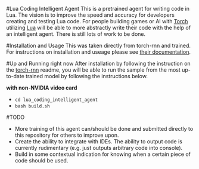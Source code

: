#Lua Coding Intelligent Agent
This is a pretrained agent for writing code in Lua. The vision is to improve the speed and accuracy for developers creating and testing Lua code. For people building games or AI with [Torch](http://torch.ch/) utilizing [Lua](https://www.lua.org/) will be able to more abstractly write their code with the help of an intelligent agent. There is still lots of work to be done.

#Installation and Usage
This was taken directly from torch-rnn and trained. For instructions on installation and useage please see [their documentation](https://github.com/jcjohnson/torch-rnn).

#Up and Running right now
After installation by following the instruction on the [torch-rnn](https://github.com/jcjohnson/torch-rnn) readme, you will be able to run the sample from the most up-to-date trained model by following the instructions below.

**with non-NVIDIA video card**

- ```cd lua_coding_intelligent_agent```
- ```bash build.sh```

#TODO
- More training of this agent can/should be done and submitted directly to this repository for others to improve upon.
- Create the ability to integrate with IDEs. The ability to output code is currently rudimentary (e.g. just outputs arbitrary code into console).
- Build in some contextual indication for knowing when a certain piece of code should be used.